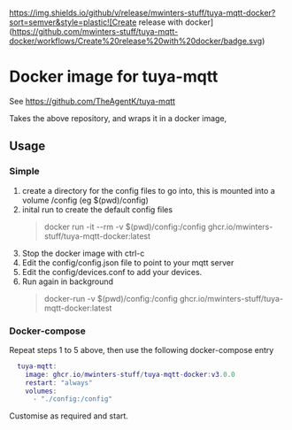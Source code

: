 https://img.shields.io/github/v/release/mwinters-stuff/tuya-mqtt-docker?sort=semver&style=plastic![Create release with docker](https://github.com/mwinters-stuff/tuya-mqtt-docker/workflows/Create%20release%20with%20docker/badge.svg)
# Docker image for tuya-mqtt

See https://github.com/TheAgentK/tuya-mqtt

Takes the above repository, and wraps it in a docker image, 

## Usage
### Simple

1. create a directory for the config files to go into, this is mounted into a volume /config (eg $(pwd)/config)
2. inital run to create the default config files
   > docker run -it --rm -v $(pwd)/config:/config ghcr.io/mwinters-stuff/tuya-mqtt-docker:latest
3. Stop the docker image with ctrl-c
4. Edit the config/config.json file to point to your mqtt server
5. Edit the config/devices.conf to add your devices.
6. Run again in background
   > docker-run -v $(pwd)/config:/config ghcr.io/mwinters-stuff/tuya-mqtt-docker:latest

### Docker-compose
Repeat steps 1 to 5 above, then use the following docker-compose entry
```lua
  tuya-mqtt:
    image: ghcr.io/mwinters-stuff/tuya-mqtt-docker:v3.0.0
    restart: "always"
    volumes:
      - "./config:/config"
```
Customise as required and start.



